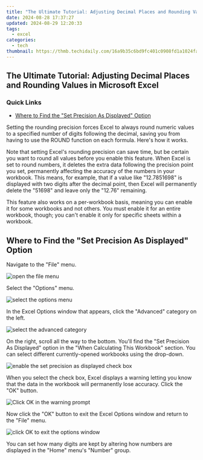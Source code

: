 ```yaml
---
title: "The Ultimate Tutorial: Adjusting Decimal Places and Rounding Values in Microsoft Excel"
date: 2024-08-28 17:37:27
updated: 2024-08-29 12:20:33
tags:
  - excel
categories:
  - tech
thumbnail: https://thmb.techidaily.com/16a9b35c6bd9fc401c0908fd1a1024fa5ae9f4d4fbf37f1eb35abe3fab424ae1.jpg
---
```


## The Ultimate Tutorial: Adjusting Decimal Places and Rounding Values in Microsoft Excel

### Quick Links

* [Where to Find the "Set Precision As Displayed" Option](https://review-topics.techidaily.com/how-to-use-device-manager-to-reinstall-drivers-in-windows-7-by-drivereasy-guide/)

 Setting the rounding precision forces Excel to always round numeric values to a specified number of digits following the decimal, saving you from having to use the ROUND function on each formula. Here's how it works.

 Note that setting Excel's rounding precision can save time, but be certain you want to round all values before you enable this feature. When Excel is set to round numbers, it deletes the extra data following the precision point you set, permanently affecting the accuracy of the numbers in your workbook. This means, for example, that if a value like "12.7851698" is displayed with two digits after the decimal point, then Excel will permanently delete the "51698" and leave only the "12.76" remaining.

 This feature also works on a per-workbook basis, meaning you can enable it for some workbooks and not others. You must enable it for an entire workbook, though; you can't enable it only for specific sheets within a workbook.

##  Where to Find the "Set Precision As Displayed" Option

 Navigate to the "File" menu.

![open the file menu](https://static1.howtogeekimages.com/wordpress/wp-content/uploads/2019/01/excel-set-precision-01.png) 

 Select the "Options" menu.

![select the options menu](https://static1.howtogeekimages.com/wordpress/wp-content/uploads/2019/01/excel-set-precision-02.png) 

 In the Excel Options window that appears, click the "Advanced" category on the left.

![select the advanced category](https://static1.howtogeekimages.com/wordpress/wp-content/uploads/2019/01/excel-set-precision-03-1.png) 

 On the right, scroll all the way to the bottom. You'll find the "Set Precision As Displayed" option in the "When Calculating This Workbook" section. You can select different currently-opened workbooks using the drop-down.

![enable the set precision as displayed check box](https://static1.howtogeekimages.com/wordpress/wp-content/uploads/2019/01/excel-set-precision-04-1.png) 

 When you select the check box, Excel displays a warning letting you know that the data in the workbook will permanently lose accuracy. Click the "OK" button.

![Click OK in the warning prompt](https://static1.howtogeekimages.com/wordpress/wp-content/uploads/2019/01/excel-set-precision-05-1.png) 

 Now click the "OK" button to exit the Excel Options window and return to the "File" menu.

![click OK to exit the options window](https://static1.howtogeekimages.com/wordpress/wp-content/uploads/2019/01/excel-set-precision-06-1.png) 

 You can set how many digits are kept by altering how numbers are displayed in the "Home" menu's "Number" group.

<ins class="adsbygoogle"
     style="display:block"
     data-ad-format="autorelaxed"
     data-ad-client="ca-pub-7571918770474297"
     data-ad-slot="1223367746"></ins>



<ins class="adsbygoogle"
     style="display:block"
     data-ad-client="ca-pub-7571918770474297"
     data-ad-slot="8358498916"
     data-ad-format="auto"
     data-full-width-responsive="true"></ins>
